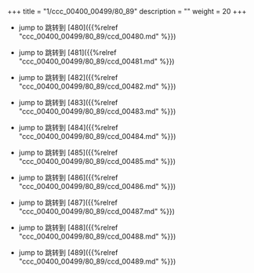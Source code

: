 +++
title = "1/ccc_00400_00499/80_89"
description = ""
weight = 20
+++

* jump to 跳转到 [480]({{%relref "ccc_00400_00499/80_89/ccd_00480.md" %}})

* jump to 跳转到 [481]({{%relref "ccc_00400_00499/80_89/ccd_00481.md" %}})

* jump to 跳转到 [482]({{%relref "ccc_00400_00499/80_89/ccd_00482.md" %}})

* jump to 跳转到 [483]({{%relref "ccc_00400_00499/80_89/ccd_00483.md" %}})

* jump to 跳转到 [484]({{%relref "ccc_00400_00499/80_89/ccd_00484.md" %}})

* jump to 跳转到 [485]({{%relref "ccc_00400_00499/80_89/ccd_00485.md" %}})

* jump to 跳转到 [486]({{%relref "ccc_00400_00499/80_89/ccd_00486.md" %}})

* jump to 跳转到 [487]({{%relref "ccc_00400_00499/80_89/ccd_00487.md" %}})

* jump to 跳转到 [488]({{%relref "ccc_00400_00499/80_89/ccd_00488.md" %}})

* jump to 跳转到 [489]({{%relref "ccc_00400_00499/80_89/ccd_00489.md" %}})

